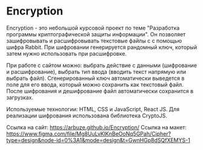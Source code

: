 # Encryption

Encryption - это небольшой курсовой проект по теме "Разработка программы криптографической защиты информации". Он позволяет зашифровывать и расшифровывать текстовые файлы c с помощью шифра Rabbit. При шифровании генерируется рандомный ключ, который затем нужно использовать при расшифровке.

При работе с сайтом можно: выбрать действие с данными (шифрование и расшифрование), выбрать тип ввода (вводить текст напрямую или выбрать файл). Сгенерированный ключ автоматически выведется в поле для его ввода, который можно сохранить как текстовый файл. После шифрования и дешифрование файл автоматически сохранится в загрузках.

Используемые технологии: HTML, CSS и JavaScript, React JS. Для реализации шифрования использована библиотека CryptoJS.

Ссылка на сайт: https://arbuze.github.io/Encryption/
Ссылка на макет: https://www.figma.com/file/Mg8UuLvKlKnBeOoNq5GPah/Cipher?type=design&node-id=0%3A1&mode=design&t=GwnHGp8dSQfXEMYS-1

